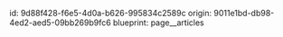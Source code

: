 id: 9d88f428-f6e5-4d0a-b626-995834c2589c
origin: 9011e1bd-db98-4ed2-aed5-09bb269b9fc6
blueprint: page__articles
